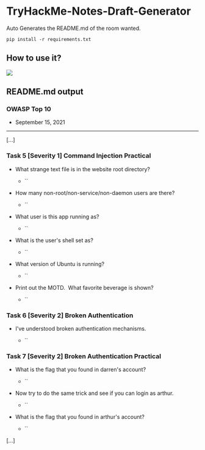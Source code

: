 # TryHackMe-Notes-Draft-Generator
Auto Generates the README.md of the room wanted. 

`pip install -r requirements.txt`

## How to use it?
![](usage.gif)

## README.md output

### OWASP Top 10

- September 15, 2021

-------------------------

[...]

### Task 5  [Severity 1] Command Injection Practical
- What strange text file is in the website root directory?                            

	- ``

- How many non-root/non-service/non-daemon users are there?

	- ``

- What user is this app running as?

	- ``

- What is the user's shell set as?

	- ``

- What version of Ubuntu is running?

	- ``

- Print out the MOTD.  What favorite beverage is shown?

	- ``

### Task 6  [Severity 2] Broken Authentication
- I've understood broken authentication mechanisms.

	- ``

### Task 7  [Severity 2] Broken Authentication Practical
- What is the flag that you found in darren's account?                            

	- ``

- Now try to do the same trick and see if you can login as arthur.

	- ``

- What is the flag that you found in arthur's account?

	- ``

[...]
